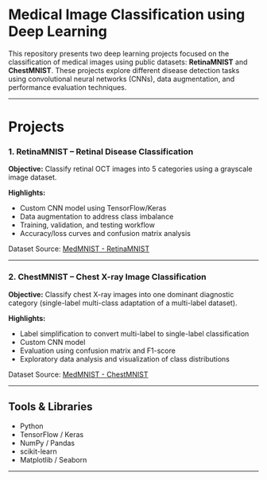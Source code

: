 #  Medical Image Classification using Deep Learning

This repository presents two deep learning projects focused on the classification of medical images using public datasets: **RetinaMNIST** and **ChestMNIST**. These projects explore different disease detection tasks using convolutional neural networks (CNNs), data augmentation, and performance evaluation techniques.

---

# Projects

### 1.  RetinaMNIST – Retinal Disease Classification

**Objective:** Classify retinal OCT images into 5 categories using a grayscale image dataset.

**Highlights:**
- Custom CNN model using TensorFlow/Keras
- Data augmentation to address class imbalance
- Training, validation, and testing workflow
- Accuracy/loss curves and confusion matrix analysis


Dataset Source: [MedMNIST - RetinaMNIST](https://medmnist.com/)

---

### 2. ChestMNIST – Chest X-ray Image Classification

**Objective:** Classify chest X-ray images into one dominant diagnostic category (single-label multi-class adaptation of a multi-label dataset).

**Highlights:**
- Label simplification to convert multi-label to single-label classification
- Custom CNN model
- Evaluation using confusion matrix and F1-score
- Exploratory data analysis and visualization of class distributions


Dataset Source: [MedMNIST - ChestMNIST](https://medmnist.com/)

---

## Tools & Libraries

- Python
- TensorFlow / Keras
- NumPy / Pandas
- scikit-learn
- Matplotlib / Seaborn

---





